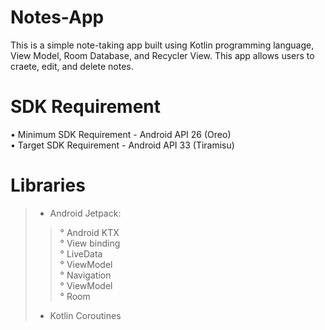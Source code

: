 # Notes-App
This is a simple note-taking app built using Kotlin programming language, View Model, Room Database, and Recycler View. This app allows users to craete, edit, and delete notes.

# SDK Requirement
• Minimum SDK Requirement - Android API 26 (Oreo)  
• Target SDK Requirement - Android API 33 (Tiramisu)

# Libraries
>* Android Jetpack:  
>> ° Android KTX  
° View binding   
° LiveData   
° ViewModel  
° Navigation  
° ViewModel  
° Room  
>* Kotlin Coroutines
